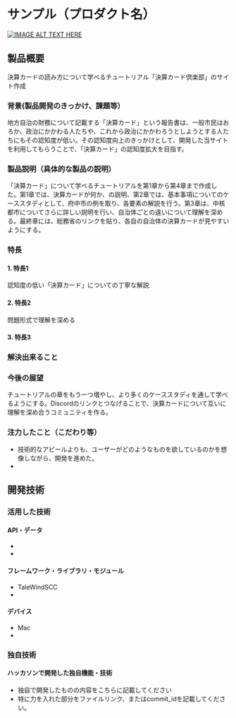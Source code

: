 # サンプル（プロダクト名）

[![IMAGE ALT TEXT HERE](https://jphacks.com/wp-content/uploads/2024/07/JPHACKS2024_ogp.jpg)](https://www.youtube.com/watch?v=DZXUkEj-CSI)

## 製品概要
決算カードの読み方について学べるチュートリアル「決算カード倶楽部」のサイト作成

### 背景(製品開発のきっかけ、課題等）
地方自治の財務について記載する「決算カード」という報告書は、一般市民はおろか、政治にかかわる人たちや、これから政治にかかわろうとしようとする人たちにもその認知度が低い。その認知度向上のきっかけとして、開発した当サイトを利用してもらうことで、「決算カード」の認知度拡大を目指す。

### 製品説明（具体的な製品の説明）
「決算カード」について学べるチュートリアルを第1章から第4章まで作成した。第1章では、決算カードが何か、の説明、第2章では、基本事項についてのケーススタディとして、府中市の例を取り、各要素の解説を行う。第3章は、中核都市についてさらに詳しい説明を行い、自治体ごとの違いについて理解を深める。最終章には、総務省のリンクを貼り、各自の自治体の決算カードが見やすいようにする。

### 特長
#### 1. 特長1
認知度の低い「決算カード」についての丁寧な解説
#### 2. 特長2
問題形式で理解を深める
#### 3. 特長3

### 解決出来ること

### 今後の展望
チュートリアルの章をもう一つ増やし、より多くのケーススタディを通して学べるようにする。Discordのリンクとつなげることで、決算カードについて互いに理解を深め合うコミュニティを作る。

### 注力したこと（こだわり等）
* 技術的なアピールよりも、ユーザーがどのようなものを欲しているのかを想像しながら、開発を進めた。
* 

## 開発技術
### 活用した技術
#### API・データ
* 
* 

#### フレームワーク・ライブラリ・モジュール
* TaleWindSCC
* 

#### デバイス
* Mac
* 

### 独自技術

#### ハッカソンで開発した独自機能・技術
* 独自で開発したものの内容をこちらに記載してください
* 特に力を入れた部分をファイルリンク、またはcommit_idを記載してください。
